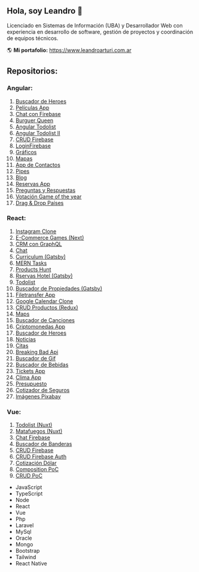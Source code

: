 ## Hola, soy Leandro 👋

Licenciado en Sistemas de Información (UBA) y Desarrollador Web con experiencia en desarrollo de software, gestión de proyectos y coordinación de equipos técnicos.

🌎 **Mi portafolio:** https://www.leandroarturi.com.ar 

## Repositorios:

### Angular:
1. [Buscador de Heroes](https://github.com/larturi/angular-buscador-heroes)
2. [Películas App](https://github.com/larturi/angular-peliculas)
3. [Chat con Firebase](https://github.com/larturi/angular-firechat)
4. [Burguer Queen](https://github.com/larturi/angular-burguer-queen)
5. [Angular Todolist](https://github.com/larturi/angular-todolist)
6. [Angular Todolist II](https://github.com/larturi/angular-task-list)
7. [CRUD Firebase](https://github.com/larturi/angular-crud-firebase)
8. [LoginFirebase](https://github.com/larturi/angular-login-firebase)
9. [Gráficos](https://github.com/larturi/angular-graficos)
10. [Mapas](https://github.com/larturi/angular-mapas)
11. [App de Contactos](https://github.com/larturi/angular-contact-list)
12. [Pipes](https://github.com/larturi/angular-pipes)
13. [Blog](https://github.com/larturi/angular-blog)
14. [Reservas App](https://github.com/larturi/angular-reservas-peluqueria)
15. [Preguntas y Respuestas](https://github.com/larturi/angular-preguntas-respuestas)
16. [Votación Game of the year](https://github.com/larturi/angular-goty)
17. [Drag & Drop Países](https://github.com/larturi/angular-drag-drop-paises)


### React:
1. [Instagram Clone](https://github.com/larturi/react-apollo-instaclone-client)
2. [E-Commerce Games (Next)](https://github.com/larturi/react-ecommerce-client)
3. [CRM con GraphQL](https://github.com/larturi/react-graphql-crm)
4. [Chat](https://github.com/larturi/react-chatapp-app)
5. [Curriculum (Gatsby)](https://github.com/larturi/react-gatsby-curriculum)
6. [MERN Tasks](https://github.com/larturi/react-mern-tasks)
7. [Products Hunt](https://github.com/larturi/react-next-producthunt)
8. [Rservas Hotel (Gatsby)](https://github.com/larturi/react-hotel-gatsby)
9. [Todolist](https://github.com/larturi/react-todolist-mern-cliente)
10. [Buscador de Propiedades (Gatsby)](https://github.com/larturi/react-propiedades-front-gatsby)
11. [Filetransfer App](https://github.com/larturi/react-filetransfer-cliente)
12. [Google Calendar Clone](https://github.com/larturi/react-journal-app)
13. [CRUD Productos (Redux)](https://github.com/larturi/react-redux-crud-productos)
14. [Maps](https://github.com/larturi/react-mapas-client)
15. [Buscador de Canciones](https://github.com/larturi/react-lyrics)
16. [Criptomonedas App](https://github.com/larturi/react-criptomonedas)
17. [Buscador de Heroes](https://github.com/larturi/react-heroes-app)
18. [Noticias](https://github.com/larturi/react-noticias)
19. [Citas](https://github.com/larturi/react-citas)
20. [Breaking Bad Api](https://github.com/larturi/react-brakingbad-api)
21. [Buscador de Gif](https://github.com/larturi/react-gift-app)
22. [Buscador de Bebidas](https://github.com/larturi/react-drinks)
23. [Tickets App](https://github.com/larturi/react-tickets-app)
24. [Clima App](https://github.com/larturi/react-clima)
25. [Presupuesto](https://github.com/larturi/react-presupuesto)
26. [Cotizador de Seguros](https://github.com/larturi/react-cotizador)
27. [Imágenes Pixabay](https://github.com/larturi/react-imagenes-pixabay)


### Vue:
1. [Todolist (Nuxt)](https://github.com/larturi/vue-nuxt-todolist-client)
2. [Matafuegos (Nuxt)](https://github.com/larturi/vue-nuxt-matafuegos)
3. [Chat Firebase](https://github.com/larturi/vue-auth-bd-chat-firebase)
4. [Buscador de Banderas](https://github.com/larturi/vue-buscador-banderas)
5. [CRUD Firebase](https://github.com/larturi/vue-crud-firebase)
6. [CRUD Firebase Auth](https://github.com/larturi/vue-crud-firebase-auth)
7. [Cotización Dólar](https://github.com/larturi/vue-axios-vuetify-dolar)
8. [Composition PoC](https://github.com/larturi/vue-composition-poc)
9. [CRUD PoC](https://github.com/larturi/vue-crud-node-frontend)




- JavaScript
- TypeScript
- Node
- React
- Vue
- Php 
- Laravel
- MySql
- Oracle
- Mongo
- Bootstrap
- Tailwind
- React Native





